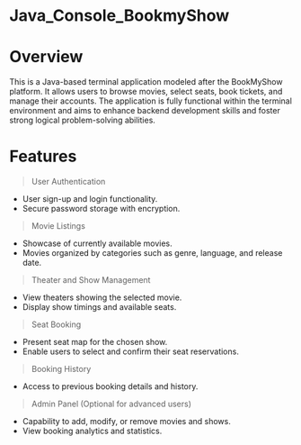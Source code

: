 # Java_Console_BookmyShow
# Overview
This is a Java-based terminal application modeled after the BookMyShow platform. It allows users to browse movies, select seats, book tickets, and manage their accounts.
 The application is fully functional within the terminal environment and aims to enhance backend development skills and foster strong logical problem-solving abilities.
 # Features
> User Authentication
- User sign-up and login functionality.
- Secure password storage with encryption.

> Movie Listings
- Showcase of currently available movies.
- Movies organized by categories such as genre, language, and release date.

> Theater and Show Management
- View theaters showing the selected movie.
- Display show timings and available seats.

> Seat Booking
- Present seat map for the chosen show.
- Enable users to select and confirm their seat reservations.

> Booking History
- Access to previous booking details and history.

> Admin Panel (Optional for advanced users)
- Capability to add, modify, or remove movies and shows.
- View booking analytics and statistics.
